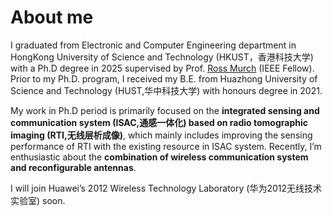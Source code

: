 # About me
I graduated from Electronic and Computer Engineering department in HongKong University of Science and Technology (HKUST，香港科技大学) with a Ph.D degree in 2025 supervised by Prof. [Ross Murch](https://eermurch.home.ece.ust.hk/) (IEEE Fellow). Prior to my Ph.D. program, I received my B.E. from Huazhong University of Science and Technology (HUST,华中科技大学) with honours degree in 2021.

My work in Ph.D period is primarily focused on the **integrated sensing and communication system (ISAC,通感一体化) based on radio tomographic imaging (RTI,无线层析成像)**, which mainly includes improving the sensing performance of RTI with the existing resource in ISAC system. Recently, I’m enthusiastic about the **combination of wireless communication system and reconfigurable antennas**.

I will join Huawei’s 2012 Wireless Technology Laboratory (华为2012无线技术实验室) soon.
